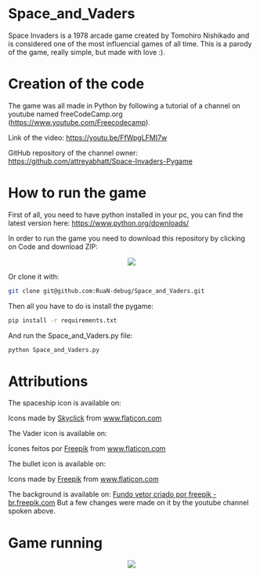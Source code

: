 # Space_and_Vaders
Space Invaders is a 1978 arcade game created by Tomohiro Nishikado and is considered one of the most influencial games of all time. This is a parody of the game, really simple, but made with love :).

# Creation of the code
The game was all made in Python by following a tutorial of a channel on youtube named freeCodeCamp.org (https://www.youtube.com/Freecodecamp).


Link of the video: https://youtu.be/FfWpgLFMI7w


GitHub repository of the channel owner: https://github.com/attreyabhatt/Space-Invaders-Pygame

# How to run the game

First of all, you need to have python installed in your pc, you can find the latest version here: https://www.python.org/downloads/

In order to run the game you need to download this repository by clicking on Code and download ZIP:

<p align="center">
  <img src="https://user-images.githubusercontent.com/54671133/129487878-54c4b102-f98c-4a56-91cb-65abb5ede0fd.png" />
</p>

Or clone it with:
```sh
git clone git@github.com:RuaN-debug/Space_and_Vaders.git
```

Then all you have to do is install the pygame:
```sh
pip install -r requirements.txt
```
And run the Space_and_Vaders.py file:
```sh
python Space_and_Vaders.py
```

# Attributions

The spaceship icon is available on: <div>Icons made by <a href="https://www.flaticon.com/authors/skyclick" title="Skyclick">Skyclick</a> from <a href="https://www.flaticon.com/" title="Flaticon">www.flaticon.com</a></div>

The Vader icon is available on: <div>Ícones feitos por <a href="https://www.freepik.com" title="Freepik">Freepik</a> from <a href="https://www.flaticon.com/br/" title="Flaticon">www.flaticon.com</a></div>

The bullet icon is available on: <div>Icons made by <a href="http://www.freepik.com" title="Freepik">Freepik</a> from <a href="https://www.flaticon.com/" title="Flaticon">www.flaticon.com</a></div>

The background is available on: <a href="https://br.freepik.com/vetores/fundo">Fundo vetor criado por freepik - br.freepik.com</a>
But a few changes were made on it by the youtube channel spoken above.

# Game running

<p align="center">
  <img src="https://user-images.githubusercontent.com/54671133/129488021-3f702517-031a-4595-b59e-79245f1d1686.png" />
</p>
